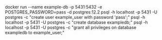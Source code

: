 docker run --name example-db -p 5431:5432 -e POSTGRES_PASSWORD=pass -d postgres:12.2
psql -h localhost -p 5431 -U postgres -c "create user example_user with password 'pass';"
psql -h localhost -p 5431 -U postgres -c "create database exampledb;"
psql -h localhost -p 5431 -U postgres -c "grant all privileges on database exampledb to example_user;"

